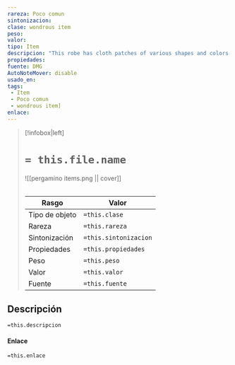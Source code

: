 ```yaml
---
rareza: Poco comun
sintonizacion: 
clase: wondrous item
peso: 
valor: 
tipo: Item
descripcion: "This robe has cloth patches of various shapes and colors covering it. While wearing the robe. you can use an action to detach one of the patches, causing it to become the object or creature it represents. Once the last patch is removed, the robe becomes an ordinary garment.The robe has two of each of the following patches:DaggerBullseye lantern (filled and lit)Steel mirror10-foot poleHempen rope (50 feet, coiled)SackIn addition, the robe has 4d4 other patches. The DM chooses the patches or determines them randomly.d100Patch01-08Bag of 100 gp09-15Silver coffer (1 foot long, 6 inches wide and deep) worth 500 gp16-22Iron door (up to 10 feet wide and 10 feet high, barred on one side of your choice), which you can place in an opening you can reach; it conforms to fit the opening, attaching and hinging itself23-3010 gems worth 100 gp each31-44Wooden ladder (24 feet long)45-51A riding horse with saddle bags52-59Pit (a cube 10 feet on a side), which you can place on the ground within 10 feet of you60-684 potions of healing69-75Rowboat (12 feet long)76-83Spell scroll containing one spell of 1st to 3rd level84-902 mastiffs91-96Window (2 feet by 4 feet, up to 2 feet deep), which you can place on a vertical surface you can reach97-00Portable ram"
propiedades: 
fuente: DMG
AutoNoteMover: disable
usado_en:  
tags: 
 - Item
 - Poco comun
 - wondrous item]
enlace: 
---
```


> [!infobox|left]
>  # `= this.file.name`
> ![[pergamino items.png || cover]]
> ######   
> |Rasgo | Valor |
> | --- | --- |
> | Tipo de objeto| `=this.clase`|
>  | Rareza| `=this.rareza`|
> | Sintonización | `=this.sintonizacion` |
> | Propiedades | `=this.propiedades` |
>  | Peso | `=this.peso` |
> | Valor | `=this.valor` |
> | Fuente | `=this.fuente` |


## Descripción
`=this.descripcion`

#### Enlace
`=this.enlace`